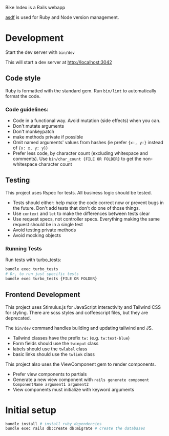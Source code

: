 Bike Index is a Rails webapp

[asdf](https://asdf-vm.com/) is used for Ruby and Node version management.

# Development

Start the dev server with `bin/dev`

This will start a dev server at [http://localhost:3042](http://localhost:3042)

## Code style

Ruby is formatted with the standard gem. Run `bin/lint` to automatically format the code.

### Code guidelines:

- Code in a functional way. Avoid mutation (side effects) when you can.
- Don't mutate arguments
- Don't monkeypatch
- make methods private if possible
- Omit named arguments' values from hashes (ie prefer `{x:, y:}` instead of `{x: x, y: y}`)
- Prefer less code, by character count (excluding whitespace and comments). Use `bin/char_count {FILE OR FOLDER}` to get the non-whitespace character count

## Testing

This project uses Rspec for tests. All business logic should be tested.

- Tests should either: help make the code correct now or prevent bugs in the future. Don't add tests that don't do one of those things.
- Use `context` and `let` to make the differences between tests clear
- Use request specs, not controller specs. Everything making the same request should be in a single test
- Avoid testing private methods
- Avoid mocking objects

### Running Tests

Run tests with turbo_tests:

```bash
bundle exec turbo_tests
# Or, to run just specific tests
bundle exec turbo_tests {FILE OR FOLDER}
```

## Frontend Development

This project uses Stimulus.js for JavaScript interactivity and Tailwind CSS for styling. There are scss styles and coffeescript files, but they are deprecated.

The `bin/dev` command handles building and updating tailwind and JS.

- Tailwind classes have the prefix `tw:` (e.g. `tw:text-blue`)
- Form fields should use the `twinput` class
- labels should use the `twlabel` class
- basic links should use the `twlink` class

This project also uses the ViewComponent gem to render components.

- Prefer view components to partials
- Generate a new view component with `rails generate component ComponentName argument1 argument2`
- View components must initialize with keyword arguments

# Initial setup

```bash
bundle install # install ruby dependencies
bundle exec rails db:create db:migrate # create the databases
```
